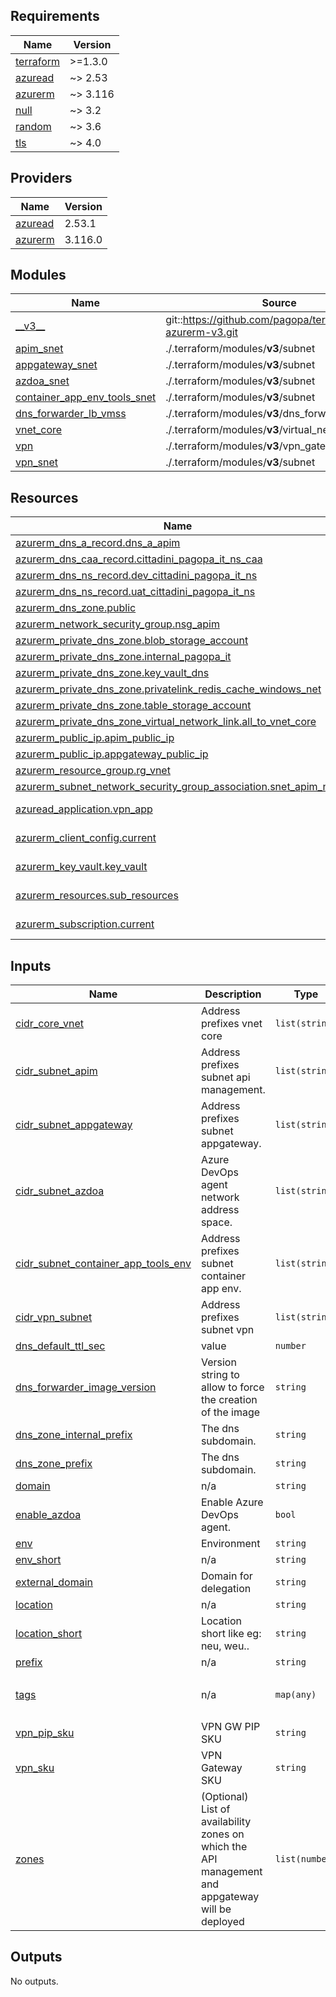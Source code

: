 <!-- markdownlint-disable -->
<!-- BEGIN_TF_DOCS -->
## Requirements

| Name | Version |
|------|---------|
| <a name="requirement_terraform"></a> [terraform](#requirement\_terraform) | >=1.3.0 |
| <a name="requirement_azuread"></a> [azuread](#requirement\_azuread) | ~> 2.53 |
| <a name="requirement_azurerm"></a> [azurerm](#requirement\_azurerm) | ~> 3.116 |
| <a name="requirement_null"></a> [null](#requirement\_null) | ~> 3.2 |
| <a name="requirement_random"></a> [random](#requirement\_random) | ~> 3.6 |
| <a name="requirement_tls"></a> [tls](#requirement\_tls) | ~> 4.0 |

## Providers

| Name | Version |
|------|---------|
| <a name="provider_azuread"></a> [azuread](#provider\_azuread) | 2.53.1 |
| <a name="provider_azurerm"></a> [azurerm](#provider\_azurerm) | 3.116.0 |

## Modules

| Name | Source | Version |
|------|--------|---------|
| <a name="module___v3__"></a> [\_\_v3\_\_](#module\_\_\_v3\_\_) | git::https://github.com/pagopa/terraform-azurerm-v3.git | 08bfcfae8b0ca536debf8452f0fe29405248dcfb |
| <a name="module_apim_snet"></a> [apim\_snet](#module\_apim\_snet) | ./.terraform/modules/__v3__/subnet | n/a |
| <a name="module_appgateway_snet"></a> [appgateway\_snet](#module\_appgateway\_snet) | ./.terraform/modules/__v3__/subnet | n/a |
| <a name="module_azdoa_snet"></a> [azdoa\_snet](#module\_azdoa\_snet) | ./.terraform/modules/__v3__/subnet | n/a |
| <a name="module_container_app_env_tools_snet"></a> [container\_app\_env\_tools\_snet](#module\_container\_app\_env\_tools\_snet) | ./.terraform/modules/__v3__/subnet | n/a |
| <a name="module_dns_forwarder_lb_vmss"></a> [dns\_forwarder\_lb\_vmss](#module\_dns\_forwarder\_lb\_vmss) | ./.terraform/modules/__v3__/dns_forwarder_lb_vmss | n/a |
| <a name="module_vnet_core"></a> [vnet\_core](#module\_vnet\_core) | ./.terraform/modules/__v3__/virtual_network | n/a |
| <a name="module_vpn"></a> [vpn](#module\_vpn) | ./.terraform/modules/__v3__/vpn_gateway | n/a |
| <a name="module_vpn_snet"></a> [vpn\_snet](#module\_vpn\_snet) | ./.terraform/modules/__v3__/subnet | n/a |

## Resources

| Name | Type |
|------|------|
| [azurerm_dns_a_record.dns_a_apim](https://registry.terraform.io/providers/hashicorp/azurerm/latest/docs/resources/dns_a_record) | resource |
| [azurerm_dns_caa_record.cittadini_pagopa_it_ns_caa](https://registry.terraform.io/providers/hashicorp/azurerm/latest/docs/resources/dns_caa_record) | resource |
| [azurerm_dns_ns_record.dev_cittadini_pagopa_it_ns](https://registry.terraform.io/providers/hashicorp/azurerm/latest/docs/resources/dns_ns_record) | resource |
| [azurerm_dns_ns_record.uat_cittadini_pagopa_it_ns](https://registry.terraform.io/providers/hashicorp/azurerm/latest/docs/resources/dns_ns_record) | resource |
| [azurerm_dns_zone.public](https://registry.terraform.io/providers/hashicorp/azurerm/latest/docs/resources/dns_zone) | resource |
| [azurerm_network_security_group.nsg_apim](https://registry.terraform.io/providers/hashicorp/azurerm/latest/docs/resources/network_security_group) | resource |
| [azurerm_private_dns_zone.blob_storage_account](https://registry.terraform.io/providers/hashicorp/azurerm/latest/docs/resources/private_dns_zone) | resource |
| [azurerm_private_dns_zone.internal_pagopa_it](https://registry.terraform.io/providers/hashicorp/azurerm/latest/docs/resources/private_dns_zone) | resource |
| [azurerm_private_dns_zone.key_vault_dns](https://registry.terraform.io/providers/hashicorp/azurerm/latest/docs/resources/private_dns_zone) | resource |
| [azurerm_private_dns_zone.privatelink_redis_cache_windows_net](https://registry.terraform.io/providers/hashicorp/azurerm/latest/docs/resources/private_dns_zone) | resource |
| [azurerm_private_dns_zone.table_storage_account](https://registry.terraform.io/providers/hashicorp/azurerm/latest/docs/resources/private_dns_zone) | resource |
| [azurerm_private_dns_zone_virtual_network_link.all_to_vnet_core](https://registry.terraform.io/providers/hashicorp/azurerm/latest/docs/resources/private_dns_zone_virtual_network_link) | resource |
| [azurerm_public_ip.apim_public_ip](https://registry.terraform.io/providers/hashicorp/azurerm/latest/docs/resources/public_ip) | resource |
| [azurerm_public_ip.appgateway_public_ip](https://registry.terraform.io/providers/hashicorp/azurerm/latest/docs/resources/public_ip) | resource |
| [azurerm_resource_group.rg_vnet](https://registry.terraform.io/providers/hashicorp/azurerm/latest/docs/resources/resource_group) | resource |
| [azurerm_subnet_network_security_group_association.snet_apim_nsg](https://registry.terraform.io/providers/hashicorp/azurerm/latest/docs/resources/subnet_network_security_group_association) | resource |
| [azuread_application.vpn_app](https://registry.terraform.io/providers/hashicorp/azuread/latest/docs/data-sources/application) | data source |
| [azurerm_client_config.current](https://registry.terraform.io/providers/hashicorp/azurerm/latest/docs/data-sources/client_config) | data source |
| [azurerm_key_vault.key_vault](https://registry.terraform.io/providers/hashicorp/azurerm/latest/docs/data-sources/key_vault) | data source |
| [azurerm_resources.sub_resources](https://registry.terraform.io/providers/hashicorp/azurerm/latest/docs/data-sources/resources) | data source |
| [azurerm_subscription.current](https://registry.terraform.io/providers/hashicorp/azurerm/latest/docs/data-sources/subscription) | data source |

## Inputs

| Name | Description | Type | Default | Required |
|------|-------------|------|---------|:--------:|
| <a name="input_cidr_core_vnet"></a> [cidr\_core\_vnet](#input\_cidr\_core\_vnet) | Address prefixes vnet core | `list(string)` | n/a | yes |
| <a name="input_cidr_subnet_apim"></a> [cidr\_subnet\_apim](#input\_cidr\_subnet\_apim) | Address prefixes subnet api management. | `list(string)` | n/a | yes |
| <a name="input_cidr_subnet_appgateway"></a> [cidr\_subnet\_appgateway](#input\_cidr\_subnet\_appgateway) | Address prefixes subnet appgateway. | `list(string)` | n/a | yes |
| <a name="input_cidr_subnet_azdoa"></a> [cidr\_subnet\_azdoa](#input\_cidr\_subnet\_azdoa) | Azure DevOps agent network address space. | `list(string)` | n/a | yes |
| <a name="input_cidr_subnet_container_app_tools_env"></a> [cidr\_subnet\_container\_app\_tools\_env](#input\_cidr\_subnet\_container\_app\_tools\_env) | Address prefixes subnet container app env. | `list(string)` | n/a | yes |
| <a name="input_cidr_vpn_subnet"></a> [cidr\_vpn\_subnet](#input\_cidr\_vpn\_subnet) | Address prefixes subnet vpn | `list(string)` | n/a | yes |
| <a name="input_dns_default_ttl_sec"></a> [dns\_default\_ttl\_sec](#input\_dns\_default\_ttl\_sec) | value | `number` | `3600` | no |
| <a name="input_dns_forwarder_image_version"></a> [dns\_forwarder\_image\_version](#input\_dns\_forwarder\_image\_version) | Version string to allow to force the creation of the image | `string` | n/a | yes |
| <a name="input_dns_zone_internal_prefix"></a> [dns\_zone\_internal\_prefix](#input\_dns\_zone\_internal\_prefix) | The dns subdomain. | `string` | n/a | yes |
| <a name="input_dns_zone_prefix"></a> [dns\_zone\_prefix](#input\_dns\_zone\_prefix) | The dns subdomain. | `string` | n/a | yes |
| <a name="input_domain"></a> [domain](#input\_domain) | n/a | `string` | n/a | yes |
| <a name="input_enable_azdoa"></a> [enable\_azdoa](#input\_enable\_azdoa) | Enable Azure DevOps agent. | `bool` | `true` | no |
| <a name="input_env"></a> [env](#input\_env) | Environment | `string` | n/a | yes |
| <a name="input_env_short"></a> [env\_short](#input\_env\_short) | n/a | `string` | n/a | yes |
| <a name="input_external_domain"></a> [external\_domain](#input\_external\_domain) | Domain for delegation | `string` | n/a | yes |
| <a name="input_location"></a> [location](#input\_location) | n/a | `string` | n/a | yes |
| <a name="input_location_short"></a> [location\_short](#input\_location\_short) | Location short like eg: neu, weu.. | `string` | n/a | yes |
| <a name="input_prefix"></a> [prefix](#input\_prefix) | n/a | `string` | n/a | yes |
| <a name="input_tags"></a> [tags](#input\_tags) | n/a | `map(any)` | <pre>{<br/>  "CreatedBy": "Terraform"<br/>}</pre> | no |
| <a name="input_vpn_pip_sku"></a> [vpn\_pip\_sku](#input\_vpn\_pip\_sku) | VPN GW PIP SKU | `string` | `"Standard"` | no |
| <a name="input_vpn_sku"></a> [vpn\_sku](#input\_vpn\_sku) | VPN Gateway SKU | `string` | `"VpnGw1"` | no |
| <a name="input_zones"></a> [zones](#input\_zones) | (Optional) List of availability zones on which the API management and appgateway will be deployed | `list(number)` | `[]` | no |

## Outputs

No outputs.
<!-- END_TF_DOCS -->